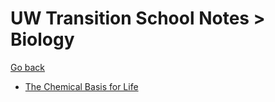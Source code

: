 # UW Transition School Notes > Biology
[Go back](https://andre-ye.github.io/)
- [The Chemical Basis for Life](https://andre-ye.github.io/chemical-basis-for-life-notes.md%20(2).html)
